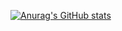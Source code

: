 [![Anurag's GitHub stats](https://github-readme-stats.vercel.app/api?username=wadeoo)](https://github.com/anuraghazra/github-readme-stats)
